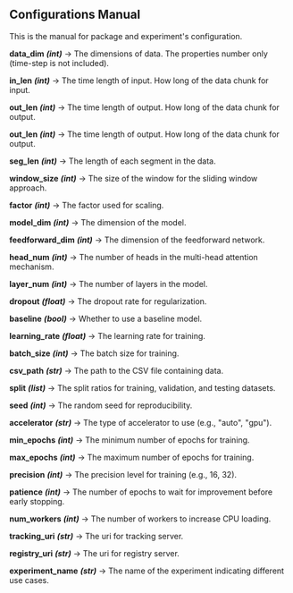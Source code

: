 ## Configurations Manual
This is the manual for package and experiment's configuration.

**data_dim** ***(int)*** ->  The dimensions of data. The properties number only (time-step is not included).

**in_len** ***(int)*** -> The time length of input. How long of the data chunk for input.

**out_len** ***(int)*** -> The time length of output. How long of the data chunk for output.

**out_len** ***(int)*** -> The time length of output. How long of the data chunk for output.

**seg_len** ***(int)*** -> The length of each segment in the data.

**window_size** ***(int)*** -> The size of the window for the sliding window approach.

**factor** ***(int)*** -> The factor used for scaling.

**model_dim** ***(int)*** -> The dimension of the model.

**feedforward_dim** ***(int)*** -> The dimension of the feedforward network.

**head_num** ***(int)*** -> The number of heads in the multi-head attention mechanism.

**layer_num** ***(int)*** -> The number of layers in the model.

**dropout** ***(float)*** -> The dropout rate for regularization.

**baseline** ***(bool)*** -> Whether to use a baseline model.

**learning_rate** ***(float)*** -> The learning rate for training.

**batch_size** ***(int)*** -> The batch size for training.

**csv_path** ***(str)*** -> The path to the CSV file containing data.

**split** ***(list)*** -> The split ratios for training, validation, and testing datasets.

**seed** ***(int)*** -> The random seed for reproducibility.

**accelerator** ***(str)*** -> The type of accelerator to use (e.g., "auto", "gpu").

**min_epochs** ***(int)*** -> The minimum number of epochs for training.

**max_epochs** ***(int)*** -> The maximum number of epochs for training.

**precision** ***(int)*** -> The precision level for training (e.g., 16, 32).

**patience** ***(int)*** -> The number of epochs to wait for improvement before early stopping.

**num_workers** ***(int)*** -> The number of workers to increase CPU loading.

**tracking_uri** ***(str)*** -> The uri for tracking server.

**registry_uri** ***(str)*** -> The uri for registry server.

**experiment_name** ***(str)*** -> The name of the experiment indicating different use cases.